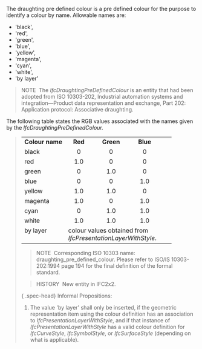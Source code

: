 The draughting pre defined colour is a pre defined colour for the purpose to identify a colour by name. Allowable names are:

* 'black',
* 'red',
* 'green',
* 'blue',
* 'yellow',
* 'magenta',
* 'cyan',
* 'white',
* 'by layer'

> NOTE&nbsp; The _IfcDraughtingPreDefinedColour_ is an entity that had been adopted from ISO 10303-202, Industrial automation systems and integration&mdash;Product data representation and exchange, Part 202: Application protocol: Associative draughting.

The following table states the RGB values associated with the names given by the _IfcDraughtingPreDefinedColour._

> <table>
<tbody>
<tr>
<td><b>Colour name</b></td>
<td align="center"><b>Red</b></td>
<td align="center"><b>Green</b></td>
<td align="center"><b>Blue</b></td>
</tr>
<tr>
<td>black</td>
<td align="center">0</td>
<td align="center">0</td>
<td align="center">0</td>
</tr>
<tr>
<td>red</td>
<td align="center">1.0</td>
<td align="center">0</td>
<td align="center">0</td>
</tr>
<tr>
<td>green</td>
<td align="center">0</td>
<td align="center">1.0</td>
<td align="center">0</td>
</tr>
<tr>
<td>blue</td>
<td align="center">0</td>
<td align="center">0</td>
<td align="center">1.0</td>
</tr>
<tr>
<td>yellow</td>
<td align="center">1.0</td>
<td align="center">1.0</td>
<td align="center">0</td>
</tr>
<tr>
<td>magenta</td>
<td align="center">1.0</td>
<td align="center">0</td>
<td align="center">1.0</td>
</tr>
<tr>
<td>cyan</td>
<td align="center">0</td>
<td align="center">1.0</td>
<td align="center">1.0</td>
</tr>
<tr>
<td>white</td>
<td align="center">1.0</td>
<td align="center">1.0</td>
<td align="center">1.0</td>
</tr>
<tr valign="top">
<td>by layer</td>
<td align="left" colspan="3">colour values obtained from<br>
<em>IfcPresentationLayerWithStyle</em>.</td>
<td></td>
<td></td>
</tr>
</tbody>
</table>

> NOTE&nbsp; Corresponding ISO 10303 name: draughting_pre_defined_colour. Please refer to ISO/IS 10303-202:1994 page 194 for the final definition of the formal standard.

> HISTORY&nbsp; New entity in IFC2x2.

{ .spec-head}
Informal Propositions:

1. The value 'by layer' shall only be inserted, if the geometric representation item using the colour definition has an association to _IfcPresentationLayerWithStyle_, and if that instance of _IfcPresentationLayerWithStyle_ has a valid colour definition for _IfcCurveStyle_, _IfcSymbolStyle_, or _IfcSurfaceStyle_ (depending on what is applicable).
